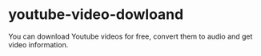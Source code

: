 # youtube-video-dowloand
You can download Youtube videos for free, convert them to audio and get video information.
